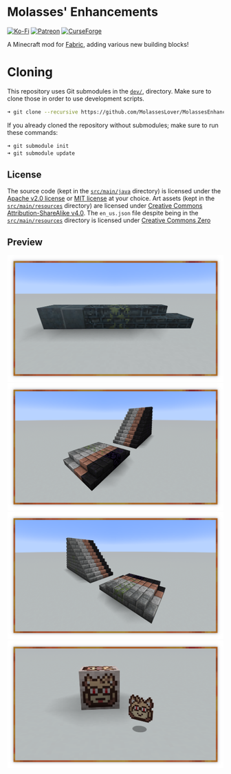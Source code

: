 # Molasses' Enhancements
[![Ko-Fi](https://img.shields.io/badge/donate-kofi-blue?style=for-the-badge&logo=ko-fi&color=E35B57&logoColor=FFFFFF&labelColor=232323)](https://ko-fi.com/molasses)
[![Patreon](https://img.shields.io/badge/donate-patreon-blue?style=for-the-badge&logo=patreon&color=E35B57&logoColor=FFFFFF&labelColor=232323)](https://www.patreon.com/molasseslover)
[![CurseForge](https://img.shields.io/badge/curseforge-blue?style=for-the-badge&logo=curseforge&color=E35B57&logoColor=FFFFFF&labelColor=232323)](https://www.curseforge.com/minecraft/mc-mods/molasses-enhancements)


A Minecraft mod for [Fabric](https://github.com/FabricMC), 
adding various new building blocks!

# Cloning
This repository uses Git submodules in the [`dev/`](dev/),
directory. Make sure to clone those in order to use 
development scripts. 

```sh
➜ git clone --recursive https://github.com/MolassesLover/MolassesEnhancements
```

If you already cloned the repository without submodules;
make sure to run these commands:
```sh
➜ git submodule init
➜ git submodule update
```

## License
The source code (kept in the [`src/main/java`](src/main/java) directory) 
is licensed under the [Apache v2.0 license](LICENSE-APACHE.md) or 
[MIT license](LICENSE-MIT.md) at your choice. Art assets (kept in the
[`src/main/resources`](src/main/resources) directory) are licensed 
under [Creative Commons Attribution-ShareAlike v4.0](LICENSE-CC-BY-SA.md).
The `en_us.json` file despite being in the 
[`src/main/resources`](src/main/resources) directory is licensed under 
[Creative Commons Zero](LICENSE-CC0.md)

## Preview

![](docs/img/preview-4.png)
![](docs/img/preview-1.png)
![](docs/img/preview-2.png)
![](docs/img/preview-3.png)